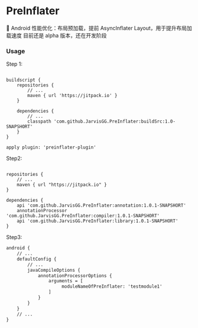 # PreInflater
:8ball: Android 性能优化：布局预加载，提前 AsyncInflater Layout，用于提升布局加载速度
目前还是 alpha 版本，还在开发阶段

### Usage
Step 1:
``` Gradle

buildscript {
    repositories {
        // ...
        maven { url 'https://jitpack.io' }
    }
        
    dependencies {
        // ...
        classpath 'com.github.JarvisGG.PreInflater:buildSrc:1.0-SNAPSHORT'
    }
}

apply plugin: 'preinflater-plugin'
```
Step2:
``` Gradle

repositories {
    // ...
    maven { url "https://jitpack.io" }
}

dependencies {
    api 'com.github.JarvisGG.PreInflater:annotation:1.0.1-SNAPSHORT'
    annotationProcessor 'com.github.JarvisGG.PreInflater:compiler:1.0.1-SNAPSHORT'
    api 'com.github.JarvisGG.PreInflater:library:1.0.1-SNAPSHORT'
}

```

Step3:
``` xml
android {
    // ...
    defaultConfig {
        // ...
        javaCompileOptions {
            annotationProcessorOptions {
                arguments = [
                     moduleNameOfPreInflater: 'testmodule1'
                ]
            }
        }
    }
    // ...
}
```

